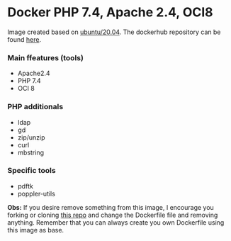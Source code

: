 # Docker PHP 7.4, Apache 2.4, OCI8

Image created based on [ubuntu/20.04](https://hub.docker.com/layers/ubuntu/library/ubuntu/20.04/images/sha256-b7c73b2022e97700e57e59a470f5b1f46388b9844850fa211431b5efe09885b4?context=explore).
The dockerhub repository can be found [here](https://hub.docker.com/repository/docker/nicolasanelli/php74-oci8-apache24).

### Main ffeatures (tools)

- Apache2.4
- PHP 7.4
- OCI 8

### PHP additionals

- ldap
- gd
- zip/unzip
- curl
- mbstring

### Specific tools

- pdftk
- poppler-utils

**Obs:** If you desire remove something from this image, I encourage you forking or cloning [this repo](https://github.com/NicolasAnelli/docker-php74-oci8-apache24) and change the Dockerfile file and removing anything. Remember that you can always create you own Dockerfile using this image as base.
